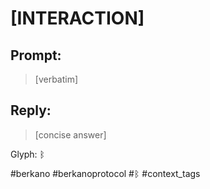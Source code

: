 # **[INTERACTION]**  

## Prompt: 

> [verbatim]  

## Reply:

> [concise answer]

Glyph: ᛒ  

#berkano #berkanoprotocol #ᛒ #context_tags